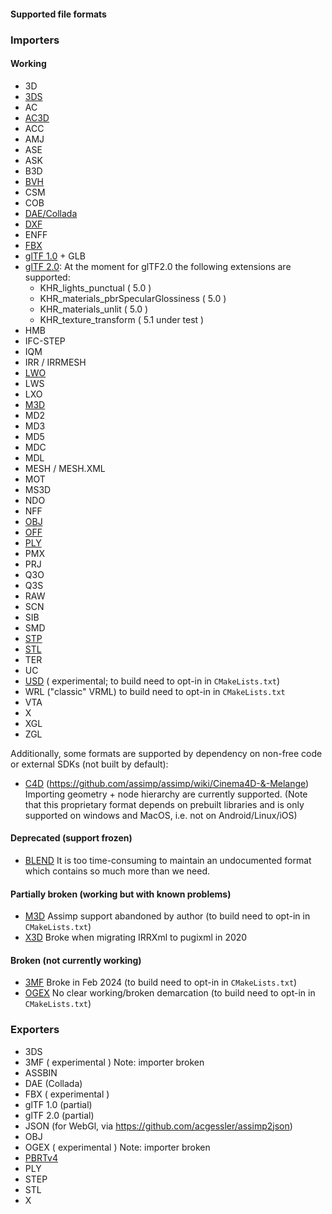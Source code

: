 #### Supported file formats ####

### Importers

#### Working
- 3D
- [3DS](https://en.wikipedia.org/wiki/.3ds)
- AC
- [AC3D](https://en.wikipedia.org/wiki/AC3D)
- ACC
- AMJ
- ASE
- ASK
- B3D
- [BVH](https://en.wikipedia.org/wiki/Biovision_Hierarchy)
- CSM
- COB
- [DAE/Collada](https://en.wikipedia.org/wiki/COLLADA)
- [DXF](https://en.wikipedia.org/wiki/AutoCAD_DXF)
- ENFF
- [FBX](https://en.wikipedia.org/wiki/FBX)
- [glTF 1.0](https://en.wikipedia.org/wiki/GlTF#glTF_1.0) + GLB
- [glTF 2.0](https://en.wikipedia.org/wiki/GlTF#glTF_2.0):
  At the moment for glTF2.0 the following extensions are supported:
  + KHR_lights_punctual ( 5.0 )
  + KHR_materials_pbrSpecularGlossiness ( 5.0 )
  + KHR_materials_unlit ( 5.0 )
  + KHR_texture_transform ( 5.1 under test )
- HMB
- IFC-STEP
- IQM
- IRR / IRRMESH
- [LWO](https://en.wikipedia.org/wiki/LightWave_3D)
- LWS
- LXO
- [M3D](https://bztsrc.gitlab.io/model3d)
- MD2
- MD3
- MD5
- MDC
- MDL
- MESH / MESH.XML
- MOT
- MS3D
- NDO
- NFF
- [OBJ](https://en.wikipedia.org/wiki/Wavefront_.obj_file)
- [OFF](https://en.wikipedia.org/wiki/OFF_(file_format))
- [PLY](https://en.wikipedia.org/wiki/PLY_(file_format))
- PMX
- PRJ
- Q3O
- Q3S
- RAW
- SCN
- SIB
- SMD
- [STP](https://en.wikipedia.org/wiki/ISO_10303-21)
- [STL](https://en.wikipedia.org/wiki/STL_(file_format))
- TER
- UC
- [USD](https://en.wikipedia.org/wiki/Universal_Scene_Description) ( experimental; to build need to opt-in in `CMakeLists.txt`)
- WRL ("classic" VRML) to build need to opt-in in `CMakeLists.txt`
- VTA
- X
- XGL
- ZGL

Additionally, some formats are supported by dependency on non-free code or external SDKs (not built by default):

- [C4D](https://en.wikipedia.org/wiki/Cinema_4D) (https://github.com/assimp/assimp/wiki/Cinema4D-&-Melange) Importing geometry + node hierarchy are currently supported.
  (Note that this proprietary format depends on prebuilt libraries and is only supported on windows and MacOS,
    i.e. not on Android/Linux/iOS)

#### Deprecated (support frozen)
- [BLEND](https://en.wikipedia.org/wiki/.blend_(file_format)) It is too time-consuming to maintain an undocumented format which contains so much more than we need.

#### Partially broken (working but with known problems)
- [M3D](https://bztsrc.gitlab.io/model3d/) Assimp support abandoned by author (to build need to opt-in in `CMakeLists.txt`)
- [X3D](https://en.wikipedia.org/wiki/X3D) Broke when migrating IRRXml to pugixml in 2020

#### Broken (not currently working)
- [3MF](https://en.wikipedia.org/wiki/3D_Manufacturing_Format) Broke in Feb 2024 (to build need to opt-in in `CMakeLists.txt`)
- [OGEX](https://en.wikipedia.org/wiki/Open_Game_Engine_Exchange) No clear working/broken demarcation (to build need to opt-in in `CMakeLists.txt`)

### Exporters

- 3DS
- 3MF ( experimental ) Note: importer broken
- ASSBIN
- DAE (Collada)
- FBX ( experimental )
- glTF 1.0 (partial)
- glTF 2.0 (partial)
- JSON (for WebGl, via https://github.com/acgessler/assimp2json)
- OBJ
- OGEX ( experimental ) Note: importer broken
- [PBRTv4](https://github.com/mmp/pbrt-v4)
- PLY
- STEP
- STL
- X
